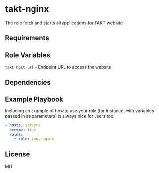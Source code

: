takt-nginx
=========

The role fetch and starts all applications for TAKT website

Requirements
------------

Role Variables
--------------
`takt_host_url` - Endpoint URL to access the website

Dependencies
------------

Example Playbook
----------------

Including an example of how to use your role (for instance, with variables passed in as parameters) is always nice for users too:
```yaml
- hosts: servers
  become: true
  roles:
    - role: takt-nginx
```

License
-------
MIT

